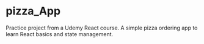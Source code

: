 # pizza_App
Practice project from a Udemy React course. A simple pizza ordering app to learn React basics and state management.
